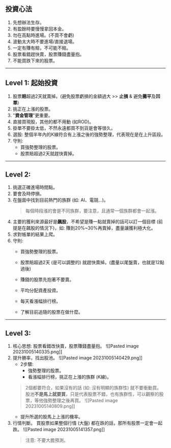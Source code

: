 
## 投資心法
1. 先想辦法生存。
2. 有盈餘時要慢慢拿回本金。
3. 勿在高點時進場。(不買不會虧)
4. 波動太大時不要進場/直接退場。
5. 一定有賺有賠，不可能不賠。
6. 股票看錯趕快賣，股票賺錢盡量抱。
7. 不能買跌下來的股票。

---------------------------
## Level 1: 起始投資
1. 股票**賠**超過2天就賣掉。(避免股票虧損的金額過大 >> **止損** & 避免**攤平**及**凹單**)
2. 挑正在上漲的股票。
3. "**資金管理**"更重要。
4. 直接買現股，其他的都不用動 (如ROD)。
5. 掛單不要掛太低，不然永遠都買不到貨是會等很久。
6. 選股: 整個半年內的K線符合有上漲之後的強勢整理，代表現在是在上升區段。
7. 守則:
	* 買強勢整理的股票。
	* 股票賠超過2天就趕快賣掉。

---------------------------------
## Level 2:
1. 挑選正確進場時間點。
2. 要會及時停損。
3. 在盤面中找到目前熱門的族群 (如: AI、電競...)。
	>每個時段漲的會是不同族群，要注意，且通常一個族群都會一起漲。
4. 主要的獲利來源最好是**飆股**，不希望是賺一點就賣掉的話可以訂一個目標 (前提是在飆股的情況下)，如: 賺到20%~30%再賣掉，盡量讓獲利極大化。
5. 求對帳單的結果上爬。
6. 守則:
	* 買強勢整理的股票。
	* 股票賠超過2天 (是可以調整的) 就趕快賣掉。(盡量以尾盤賣，也就是12點過後)
	* 賺錢的股票先抱著不要賣。
	* 平均分配資產投資。
	
	* 每天看漲幅排行榜。
	* 了解目前追隨的股票在做什麼。


----------------------------

## Level 3: 
1. 核心思想: 股票看錯改快賣，股票賺錢盡量抱。
	![[Pasted image 20231005140335.png]]
2. 提升勝率，找出股池。
	![[Pasted image 20231005140429.png]]
	* 2步驟:
		* 強勢整理的股票。
		* 看漲幅排行榜，挑正在上漲的族群 (K線)。
	> 	2個都要符合，如果沒有的話 (如: 沒有明顯的族群性) 就不要衝動買。
	> 	股池**不是馬上就要買**，只是代表股票不錯，也有族群性，可以觀察的股票，等他強勢整理之後再買。
	> ![[Pasted image 20231005140809.png]]
	* 提升所選的股馬上上漲的機率。
3. 行情判斷。
	買股票如果整個行情 (大盤) 都在跌的話，那所有股票一定會一起跌。
	![[Pasted image 20231005141357.png]]
	> 注意: 不要大膽預測。